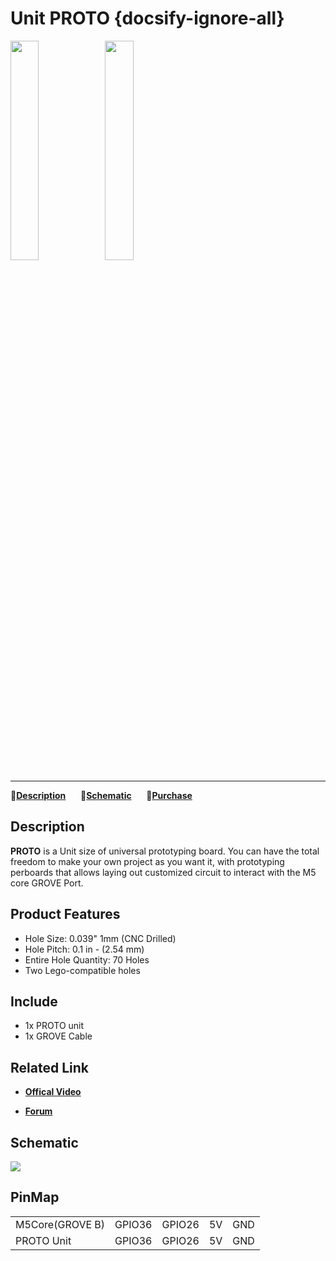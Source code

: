 # Unit PROTO {docsify-ignore-all}

<img src="assets/img/product_pics/unit/M5GO_Unit_proto.png" width="30%" height="30%"><img src="assets/img/product_pics/unit/unit_proto_grove_b.png" width="30%" height="30%">

***

:memo:**[Description](#Description)**&nbsp;&nbsp;&nbsp;&nbsp;&nbsp;&nbsp;:electric_plug:**[Schematic](#Schematic)**&nbsp;&nbsp;&nbsp;&nbsp;&nbsp;&nbsp;🛒**[Purchase](https://www.aliexpress.com/store/product/M5Stack-Official-Mini-Proto-Board-Unit-Universal-Double-Side-Prototype-2-54mm-PCB-Grove-Port-Compatible/3226069_32920617495.html?spm=2114.12010615.8148356.4.6735f4943FDruP)**

## Description

**PROTO** is a Unit size of universal prototyping board. You can have the total freedom to make your own project as you want it, with prototyping perboards that allows laying out customized circuit to interact with the M5 core GROVE Port.

## Product Features

- Hole Size: 0.039" 1mm (CNC Drilled)
- Hole Pitch: 0.1 in - (2.54 mm)
- Entire Hole Quantity: 70 Holes
- Two Lego-compatible holes

## Include

- 1x PROTO unit
- 1x GROVE Cable

## Related Link

- **[Offical Video](https://www.youtube.com/channel/UCozgFVglWYQXbvTmGyS739w)**

- **[Forum](http://forum.m5stack.com/)**

## Schematic

<img src="assets/img/product_pics/unit/proto_sch.JPG">

## PinMap

<table>
 <tr><td>M5Core(GROVE B)</td><td>GPIO36</td><td>GPIO26</td><td>5V</td><td>GND</td></tr>
 <tr><td>PROTO Unit</td><td>GPIO36</td><td>GPIO26</td><td>5V</td><td>GND</td></tr>
</table>